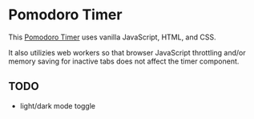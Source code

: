 # Pomodoro Timer

This [Pomodoro Timer](https://woojinv.github.io/pomodoro-timer-v2/) uses vanilla JavaScript, HTML, and CSS.

It also utilizies web workers so that browser JavaScript throttling and/or memory saving for inactive tabs does not affect the timer component.

## TODO

- light/dark mode toggle

